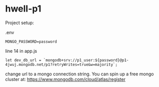 # hwell-p1

Project setup:

.env

    MONGO_PASSWORD=password



line 14 in app.js

    let dev_db_url = `mongodb+srv://p1_user:${password}@p1-4jwuj.mongodb.net/p1?retryWrites=true&w=majority`;

change url to a mongo connection string. You can spin up a free mongo cluster at: https://www.mongodb.com/cloud/atlas/register

